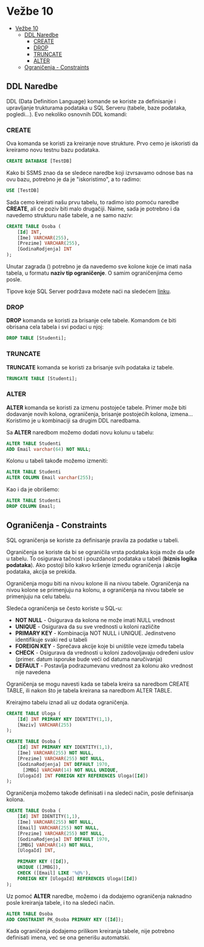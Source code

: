 # Vežbe 10

- [Vežbe 10](#vežbe-10)
  - [DDL Naredbe](#ddl-naredbe)
    - [CREATE](#create)
    - [DROP](#drop)
    - [TRUNCATE](#truncate)
    - [ALTER](#alter)
  - [Ograničenja - Constraints](#ograničenja---constraints)

## DDL Naredbe

DDL (Data Definition Language) komande se koriste za definisanje i upravljanje trukturama podataka u SQL Serveru (tabele, baze podataka, pogledi...). Evo nekoliko osnovnih DDL komandi:

### CREATE

Ova komanda se koristi za kreiranje nove strukture. Prvo cemo je iskoristi da kreiramo novu testnu bazu podataka.

```sql
CREATE DATABASE [TestDB]
```

Kako bi SSMS znao da se sledece naredbe koji izvrsavamo odnose bas na ovu bazu, potrebno je da je "iskoristimo", a to radimo:

```sql
USE [TestDB]
```

Sada cemo kreirati našu prvu tabelu, to radimo isto pomoću naredbe **CREATE**, ali će poziv biti malo drugačiji. Naime, sada je potrebno i da navedemo strukturu naše tabele, a ne samo naziv:

```sql
CREATE TABLE Osoba (
    [Id] INT,
    [Ime] VARCHAR(255),
    [Prezime] VARCHAR(255),
    [GodinaRodjenja] INT
);
```

Unutar zagrada () potrebno je da navedemo sve kolone koje će imati naša tabela, u formatu **naziv tip ograničenje**. O samim ograničenjima ćemo posle.

Tipove koje SQL Server podržava možete naći na sledećem [linku](https://learn.microsoft.com/en-us/sql/t-sql/data-types/data-types-transact-sql?view=sql-server-ver16#data-type-categories).

### DROP

**DROP** komanda se koristi za brisanje cele tabele. Komandom će biti obrisana cela tabela i svi podaci u njoj:

```sql
DROP TABLE [Studenti];
```

### TRUNCATE

**TRUNCATE** komanda se koristi za brisanje svih podataka iz tabele.

```sql
TRUNCATE TABLE [Studenti];
```

### ALTER

**ALTER** komanda se koristi za izmenu postojeće tabele. Primer može biti dodavanje novih kolona, ograničenja, brisanje postojećih kolona, izmena... Koristimo je u kombinaciji sa drugim DDL naredbama.

Sa **ALTER** naredbom možemo dodati novu kolunu u tabelu:

```sql
ALTER TABLE Studenti
ADD Email varchar(64) NOT NULL;
```

Kolonu u tabeli takođe možemo izmeniti:

```sql
ALTER TABLE Studenti
ALTER COLUMN Email varchar(255);
```

Kao i da je obrišemo:

```sql
ALTER TABLE Studenti
DROP COLUMN Email;
```

## Ograničenja - Constraints

SQL ograničenja se koriste za definisanje pravila za podatke u tabeli.

Ograničenja se koriste da bi se ograničila vrsta podataka koja može da uđe u tabelu. To osigurava tačnost i pouzdanost podataka u tabeli (**biznis logika podataka**). Ako postoji bilo kakvo kršenje između ograničenja i akcije podataka, akcija se prekida.

Ograničenja mogu biti na nivou kolone ili na nivou tabele. Ograničenja na nivou kolone se primenjuju na kolonu, a ograničenja na nivou tabele se primenjuju na celu tabelu.

Sledeća ograničenja se često koriste u SQL-u:

- **NOT NULL** - Osigurava da kolona ne može imati NULL vrednost
- **UNIQUE** - Osigurava da su sve vrednosti u koloni različite
- **PRIMARY KEY** - Kombinacija NOT NULL i UNIQUE. Jedinstveno identifikuje svaki red u tabeli
- **FOREIGN KEY** - Sprečava akcije koje bi uništile veze između tabela
- **CHECK** - Osigurava da vrednosti u koloni zadovoljavaju određeni uslov (primer. datum isporuke bude veći od datuma naručivanja)
- **DEFAULT** - Postavlja podrazumevanu vrednost za kolonu ako vrednost nije navedena

Ograničenja se mogu navesti kada se tabela kreira sa naredbom CREATE TABLE, ili nakon što je tabela kreirana sa naredbom ALTER TABLE.

Kreirajmo tabelu iznad ali uz dodata ograničenja.

```sql
CREATE TABLE Uloga (
    [Id] INT PRIMARY KEY IDENTITY(1,1),
    [Naziv] VARCHAR(255)
);

CREATE TABLE Osoba (
    [Id] INT PRIMARY KEY IDENTITY(1,1),
    [Ime] VARCHAR(255) NOT NULL,
    [Prezime] VARCHAR(255) NOT NULL,
    [GodinaRodjenja] INT DEFAULT 1970,
	  [JMBG] VARCHAR(14) NOT NULL UNIQUE,
    [UlogaId] INT FOREIGN KEY REFERENCES Uloga([Id])
);
```

Ograničenja možemo takođe definisati i na sledeći način, posle definisanja kolona.

```sql
CREATE TABLE Osoba (
    [Id] INT IDENTITY(1,1),
    [Ime] VARCHAR(255) NOT NULL,
    [Email] VARCHAR(255) NOT NULL,
    [Prezime] VARCHAR(255) NOT NULL,
    [GodinaRodjenja] INT DEFAULT 1970,
    [JMBG] VARCHAR(14) NOT NULL,
    [UlogaId] INT,

    PRIMARY KEY ([Id]),
    UNIQUE ([JMBG]),
    CHECK ([Email] LIKE '%@%'),
    FOREIGN KEY [UlogaId] REFERENCES Uloga([Id])
);
```

Uz pomoć **ALTER** naredbe, možemo i da dodajemo ograničenja naknadno posle kreiranja tabele, i to na sledeći način.

```sql
ALTER TABLE Osoba
ADD CONSTRAINT PK_Osoba PRIMARY KEY ([Id]);
```

Kada ograničenja dodajemo prilikom kreiranja tabele, nije potrebno definisati imena, već se ona generišu automatski.
